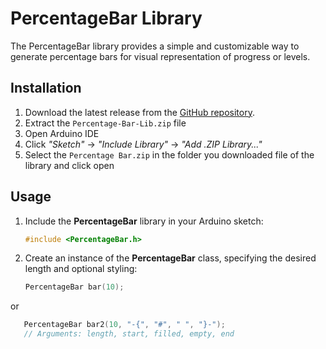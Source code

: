 # PercentageBar Library

The PercentageBar library provides a simple and customizable way to generate percentage bars for visual representation of progress or levels.

## Installation

1. Download the latest release from the [GitHub repository](https://github.com/JoJoaky/Percentage-Bar-Lib).
2. Extract the `Percentage-Bar-Lib.zip` file
3. Open Arduino IDE
4. Click *"Sketch"* -> *"Include Library"* -> *"Add .ZIP Library..."*
5. Select the `Percentage Bar.zip` in the folder you downloaded file of the library and click open

## Usage

1. Include the **PercentageBar** library in your Arduino sketch:

   ```cpp
   #include <PercentageBar.h>

2. Create an instance of the **PercentageBar** class, specifying the desired length and optional styling:
   ```cpp
   PercentageBar bar(10);
or
```cpp
   PercentageBar bar2(10, "-{", "#", " ", "}-");
   // Arguments: length, start, filled, empty, end
